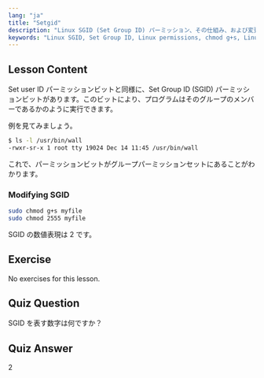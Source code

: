 ```yaml
---
lang: "ja"
title: "Setgid"
description: "Linux SGID (Set Group ID) パーミッション、その仕組み、および変更方法について学びます。この重要な Linux セキュリティ概念を理解しましょう。"
keywords: "Linux SGID, Set Group ID, Linux permissions, chmod g+s, Linux security, beginner Linux, Linux tutorial"
---
```


## Lesson Content

Set user ID パーミッションビットと同様に、Set Group ID (SGID) パーミッションビットがあります。このビットにより、プログラムはそのグループのメンバーであるかのように実行できます。

例を見てみましょう。

```bash
$ ls -l /usr/bin/wall
-rwxr-sr-x 1 root tty 19024 Dec 14 11:45 /usr/bin/wall
```

これで、パーミッションビットがグループパーミッションセットにあることがわかります。

### Modifying SGID

```bash
sudo chmod g+s myfile
sudo chmod 2555 myfile
```

SGID の数値表現は 2 です。

## Exercise

No exercises for this lesson.

## Quiz Question

SGID を表す数字は何ですか？

## Quiz Answer

2
